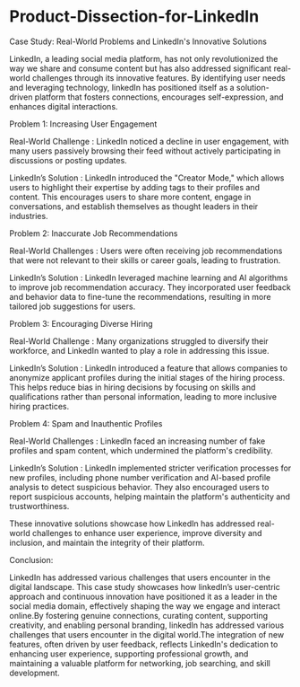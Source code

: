 # Product-Dissection-for-LinkedIn

Case Study: Real-World Problems and LinkedIn's Innovative Solutions

LinkedIn, a leading social media platform, has not only revolutionized the way we share and consume content but has also addressed significant real-world challenges through its innovative features. By identifying user needs and leveraging technology, IinkedIn has positioned itself as a solution-driven platform that fosters connections, encourages self-expression, and enhances digital interactions.

Problem 1: Increasing User Engagement

Real-World Challenge : LinkedIn noticed a decline in user engagement, with many users passively browsing their feed without actively participating in discussions or posting updates.

LinkedIn’s Solution : LinkedIn introduced the "Creator Mode," which allows users to highlight their expertise by adding tags to their profiles and content. This encourages users to share more content, engage in conversations, and establish themselves as thought leaders in their industries.

Problem 2: Inaccurate Job Recommendations

Real-World Challenges : Users were often receiving job recommendations that were not relevant to their skills or career goals, leading to frustration.

LinkedIn’s Solution : LinkedIn leveraged machine learning and AI algorithms to improve job recommendation accuracy. They incorporated user feedback and behavior data to fine-tune the recommendations, resulting in more tailored job suggestions for users.

Problem 3: Encouraging Diverse Hiring

Real-World Challenge : Many organizations struggled to diversify their workforce, and LinkedIn wanted to play a role in addressing this issue.

LinkedIn’s Solution : LinkedIn introduced a feature that allows companies to anonymize applicant profiles during the initial stages of the hiring process. This helps reduce bias in hiring decisions by focusing on skills and qualifications rather than personal information, leading to more inclusive hiring practices.

Problem 4: Spam and Inauthentic Profiles

Real-World Challenges : LinkedIn faced an increasing number of fake profiles and spam content, which undermined the platform's credibility.

LinkedIn’s Solution : LinkedIn implemented stricter verification processes for new profiles, including phone number verification and AI-based profile analysis to detect suspicious behavior. They also encouraged users to report suspicious accounts, helping maintain the platform's authenticity and trustworthiness.

These innovative solutions showcase how LinkedIn has addressed real-world challenges to enhance user experience, improve diversity and inclusion, and maintain the integrity of their platform.

Conclusion:

LinkedIn has addressed various challenges that users encounter in the digital landscape. This case study showcases how linkedIn’s user-centric approach and continuous innovation have positioned it as a leader in the social media domain, effectively shaping the way we engage and interact online.By fostering genuine connections, curating content, supporting creativity, and enabling personal branding, linkedIn has addressed various challenges that users encounter in the digital world.The integration of new features, often driven by user feedback, reflects LinkedIn's dedication to enhancing user experience, supporting professional growth, and maintaining a valuable platform for networking, job searching, and skill development.
